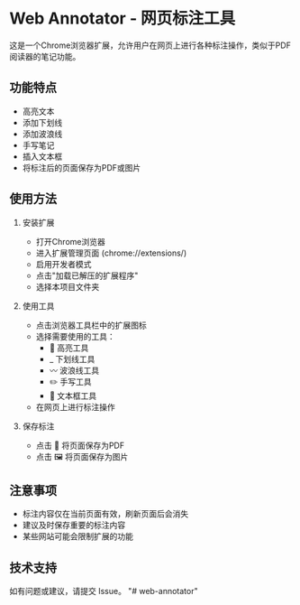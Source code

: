 # Web Annotator - 网页标注工具

这是一个Chrome浏览器扩展，允许用户在网页上进行各种标注操作，类似于PDF阅读器的笔记功能。

## 功能特点

- 高亮文本
- 添加下划线
- 添加波浪线
- 手写笔记
- 插入文本框
- 将标注后的页面保存为PDF或图片

## 使用方法

1. 安装扩展
   - 打开Chrome浏览器
   - 进入扩展管理页面 (chrome://extensions/)
   - 启用开发者模式
   - 点击"加载已解压的扩展程序"
   - 选择本项目文件夹

2. 使用工具
   - 点击浏览器工具栏中的扩展图标
   - 选择需要使用的工具：
     - 🌟 高亮工具
     - _ 下划线工具
     - 〰️ 波浪线工具
     - ✏️ 手写工具
     - 📝 文本框工具
   - 在网页上进行标注操作

3. 保存标注
   - 点击 📑 将页面保存为PDF
   - 点击 🖼️ 将页面保存为图片

## 注意事项

- 标注内容仅在当前页面有效，刷新页面后会消失
- 建议及时保存重要的标注内容
- 某些网站可能会限制扩展的功能

## 技术支持

如有问题或建议，请提交 Issue。 "# web-annotator" 
